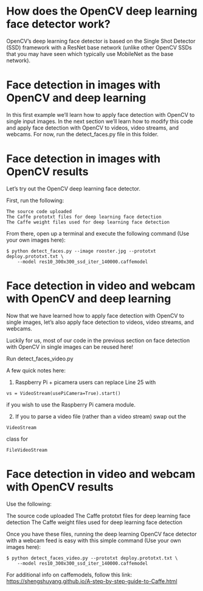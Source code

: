 # How does the OpenCV deep learning face detector work?

OpenCV’s deep learning face detector is based on the Single Shot Detector (SSD) framework with a ResNet base network (unlike other OpenCV SSDs that you may have seen which typically use MobileNet as the base network).

# Face detection in images with OpenCV and deep learning

In this first example we’ll learn how to apply face detection with OpenCV to single input images. In the next section we’ll learn how to modify this code and apply face detection with OpenCV to videos, video streams, and webcams.
For now, run the detect_faces.py file in this folder.

# Face detection in images with OpenCV results

Let’s try out the OpenCV deep learning face detector.

First, run the following:

    The source code uploaded
    The Caffe prototxt files for deep learning face detection
    The Caffe weight files used for deep learning face detection

From there, open up a terminal and execute the following command (Use your own images here):
```
$ python detect_faces.py --image rooster.jpg --prototxt deploy.prototxt.txt \
	--model res10_300x300_ssd_iter_140000.caffemodel
```

# Face detection in video and webcam with OpenCV and deep learning

Now that we have learned how to apply face detection with OpenCV to single images, let’s also apply face detection to videos, video streams, and webcams.

Luckily for us, most of our code in the previous section on face detection with OpenCV in single images can be reused here!

Run detect_faces_video.py 

A few quick notes here:

 1. Raspberry Pi + picamera users can replace Line 25 with 
 ```
 vs = VideoStream(usePiCamera=True).start()
 ```
 if you wish to use the Raspberry Pi camera module.
 
 2. If you to parse a video file (rather than a video stream) swap out the 
 ```
 VideoStream
 ``` 
 class for 
 ```
 FileVideoStream
 ```

# Face detection in video and webcam with OpenCV results

Use the following:

   The source code uploaded
   The Caffe prototxt files for deep learning face detection
   The Caffe weight files used for deep learning face detection

Once you have these files, running the deep learning OpenCV face detector with a webcam feed is easy with this simple command (Use your own images here):
```
$ python detect_faces_video.py --prototxt deploy.prototxt.txt \
	--model res10_300x300_ssd_iter_140000.caffemodel
```

For additional info on caffemodels, follow this link:
https://shengshuyang.github.io/A-step-by-step-guide-to-Caffe.html
